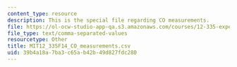 ```yaml
---
content_type: resource
description: This is the special file regarding CO measurements.
file: https://ol-ocw-studio-app-qa.s3.amazonaws.com/courses/12-335-experimental-atmospheric-chemistry-fall-2014/39b4a18a7ba3c65ab42b49d827fdc280_MIT12_335F14_CO_measurements.csv
file_type: text/comma-separated-values
resourcetype: Other
title: MIT12_335F14_CO_measurements.csv
uid: 39b4a18a-7ba3-c65a-b42b-49d827fdc280
---
```

